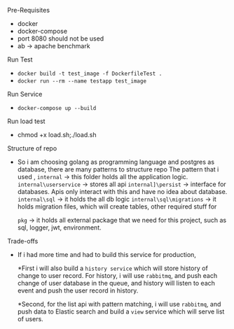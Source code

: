 Pre-Requisites
- docker
- docker-compose
- port 8080 should not be used
- ab -> apache benchmark

Run Test
- `docker build -t test_image -f DockerfileTest .`
- `docker run --rm --name testapp test_image`

Run Service
- `docker-compose up --build`

Run load test
-  chmod +x load.sh;./load.sh

Structure of repo
- So i am choosing golang as programming language and postgres as database, there are many patterns to structure repo
  The pattern that i used , 
  `internal` -> this folder holds all the application logic.
  `internal\userservice` -> stores all api 
  `internal]\persist` -> interface for databases. Apis only interact with this and have no idea about database.
  `internal\sql` -> it holds the all db logic
  `internal\sql\migrations` -> it holds migration files, which will create tables, other required stuff for 

  `pkg` -> it holds all external package that we need for this project, such as sql, logger, jwt, environment.

Trade-offs
- If i had more time and had to build this service for production, 
  
  *First i will also build a `history service` which will store history of change to user record.
  For history, i will use `rabbitmq`, and push each change of user database in the queue, and history will listen to each event and push the user record in history.
  
  *Second, for the list api with pattern matching, i will use `rabbitmq`, and push data to Elastic search and build a `view` service which will serve list of users.

  